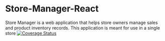 # Store-Manager-React
 Store Manager is a web application that helps store owners manage sales and product inventory records. This application is meant for use in a single store
 [![Coverage Status](https://coveralls.io/repos/github/abejide001/Store-Manager-React/badge.svg?branch=develop)](https://coveralls.io/github/abejide001/Store-Manager-React?branch=develop)